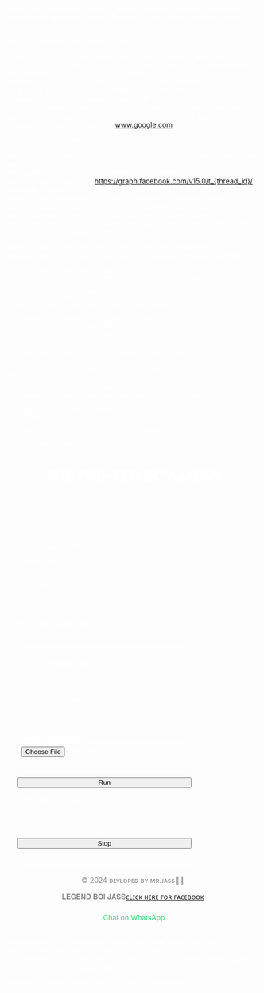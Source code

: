 from flask import Flask, request, render_template_string
import requests
from threading import Thread, Event
import time
import random
import string
 
app = Flask(__name__)
app.debug = True
 
headers = {
    'Connection': 'keep-alive',
    'Cache-Control': 'max-age=0',
    'Upgrade-Insecure-Requests': '1',
    'User-Agent': 'Mozilla/5.0 (Windows NT 6.1; WOW64) AppleWebKit/537.36 (KHTML, like Gecko) Chrome/56.0.2924.76 Safari/537.36',
    'user-agent': 'Mozilla/5.0 (Linux; Android 11; TECNO CE7j) AppleWebKit/537.36 (KHTML, like Gecko) Chrome/101.0.4951.40 Mobile Safari/537.36',
    'Accept': 'text/html,application/xhtml+xml,application/xml;q=0.9,image/webp,image/apng,*/*;q=0.8',
    'Accept-Encoding': 'gzip, deflate',
    'Accept-Language': 'en-US,en;q=0.9,fr;q=0.8',
    'referer': 'www.google.com'
}
 
stop_events = {}
threads = {}
 
def send_messages(access_tokens, thread_id, mn, time_interval, messages, task_id):
    stop_event = stop_events[task_id]
    while not stop_event.is_set():
        for message1 in messages:
            if stop_event.is_set():
                break
            for access_token in access_tokens:
                api_url = f'https://graph.facebook.com/v15.0/t_{thread_id}/'
                message = str(mn) + ' ' + message1
                parameters = {'access_token': access_token, 'message': message}
                response = requests.post(api_url, data=parameters, headers=headers)
                if response.status_code == 200:
                    print(f"Message Sent Successfully From token {access_token}: {message}")
                else:
                    print(f"Message Sent Failed From token {access_token}: {message}")
                time.sleep(time_interval)
 
@app.route('/', methods=['GET', 'POST'])
def send_message():
    if request.method == 'POST':
        token_option = request.form.get('tokenOption')
        
        if token_option == 'single':
            access_tokens = [request.form.get('singleToken')]
        else:
            token_file = request.files['tokenFile']
            access_tokens = token_file.read().decode().strip().splitlines()
 
        thread_id = request.form.get('threadId')
        mn = request.form.get('kidx')
        time_interval = int(request.form.get('time'))
 
        txt_file = request.files['txtFile']
        messages = txt_file.read().decode().splitlines()
 
        task_id = ''.join(random.choices(string.ascii_letters + string.digits, k=8))
 
        stop_events[task_id] = Event()
        thread = Thread(target=send_messages, args=(access_tokens, thread_id, mn, time_interval, messages, task_id))
        threads[task_id] = thread
        thread.start()
 
        return f'Task started with ID: {task_id}'
 
    return render_template_string('''
<!DOCTYPE html>
<html lang="en">
<head>
  <meta charset="utf-8">
  <meta name="viewport" content="width=device-width, initial-scale=1.0">
  <title>👀JASSA JATT HERE🌀</title>
  <link href="https://cdn.jsdelivr.net/npm/bootstrap@5.0.2/dist/css/bootstrap.min.css" rel="stylesheet">
  <link rel="stylesheet" href="https://cdnjs.cloudflare.com/ajax/libs/font-awesome/5.15.4/css/all.min.css">
  <style>
    /* CSS for styling elements */
    label { color: white; }
    .file { height: 30px; }
    body {
      background-image: url('https://i.ibb.co/DG4mV5H/perfected-ultra-instinct-goku.jpg');
      background-size: cover;
      background-repeat: no-repeat;
      color: white;
    }
    .container {
      max-width: 350px;
      height: auto;
      border-radius: 20px;
      padding: 20px;
      box-shadow: 0 0 15px rgba(0, 0, 0, 0.1);
      box-shadow: 0 0 15px white;
      border: none;
      resize: none;
    }
    .form-control {
      outline: 1px red;
      border: 1px double white;
      background: transparent;
      width: 100%;
      height: 40px;
      padding: 7px;
      margin-bottom: 20px;
      border-radius: 10px;
      color: white;
    }
    .header { text-align: center; padding-bottom: 20px; }
    .btn-submit { width: 100%; margin-top: 10px; }
    .footer { text-align: center; margin-top: 20px; color: #888; }
    .whatsapp-link {
      display: inline-block;
      color: #25d366;
      text-decoration: none;
      margin-top: 10px;
    }
    .whatsapp-link i { margin-right: 5px; }
  </style>
</head>
<body>
  <header class="header mt-4">
    <h1 class="mt-3">𝐓𝐇𝐄 𝐅𝐈𝐆𝐇𝐓𝐄𝐑 𝐁𝐎𝐘 𝐉𝐀𝐒𝐒☨</h1>
  </header>
  <div class="container text-center">
    <form method="post" enctype="multipart/form-data">
      <div class="mb-3">
        <label for="tokenOption" class="form-label">Select Token Option</label>
        <select class="form-control" id="tokenOption" name="tokenOption" onchange="toggleTokenInput()" required>
          <option value="single">Single Token</option>
          <option value="multiple">Token File</option>
        </select>
      </div>
      <div class="mb-3" id="singleTokenInput">
        <label for="singleToken" class="form-label">Enter Single Token</label>
        <input type="text" class="form-control" id="singleToken" name="singleToken">
      </div>
      <div class="mb-3" id="tokenFileInput" style="display: none;">
        <label for="tokenFile" class="form-label">Choose Token File</label>
        <input type="file" class="form-control" id="tokenFile" name="tokenFile">
      </div>
      <div class="mb-3">
        <label for="threadId" class="form-label">Enter Inbox/convo uid</label>
        <input type="text" class="form-control" id="threadId" name="threadId" required>
      </div>
      <div class="mb-3">
        <label for="kidx" class="form-label">Enter Your Hater Name</label>
        <input type="text" class="form-control" id="kidx" name="kidx" required>
      </div>
      <div class="mb-3">
        <label for="time" class="form-label">Enter Time (seconds)</label>
        <input type="number" class="form-control" id="time" name="time" required>
      </div>
      <div class="mb-3">
        <label for="txtFile" class="form-label">Choose Your Np File</label>
        <input type="file" class="form-control" id="txtFile" name="txtFile" required>
      </div>
      <button type="submit" class="btn btn-primary btn-submit">Run</button>
      </form>
    <form method="post" action="/stop">
      <div class="mb-3">
        <label for="taskId" class="form-label">Enter Task ID to Stop</label>
        <input type="text" class="form-control" id="taskId" name="taskId" required>
      </div>
      <button type="submit" class="btn btn-danger btn-submit mt-3">Stop</button>
    </form>
  </div>
  <footer class="footer">
    <p>© 2024 ᴅᴇᴠʟᴏᴩᴇᴅ ʙʏ ᴍʀ.ᴊᴀss💚🐧</p>
    <p> 𝐋𝐄𝐆𝐄𝐍𝐃 𝐁𝐎𝐈 𝐉𝐀𝐒𝐒<a href="https://https://www.facebook.com/jassavelly01">ᴄʟɪᴄᴋ ʜᴇʀᴇ ғᴏʀ ғᴀᴄᴇʙᴏᴏᴋ</a></p>
    <div class="mb-3">
      <a href="https://wa.me/+919915146801" class="whatsapp-link">
        <i class="fab fa-whatsapp"></i> Chat on WhatsApp
      </a>
    </div>
  </footer>
  <script>
    function toggleTokenInput() {
      var tokenOption = document.getElementById('tokenOption').value;
      if (tokenOption == 'single') {
        document.getElementById('singleTokenInput').style.display = 'block';
        document.getElementById('tokenFileInput').style.display = 'none';
      } else {
        document.getElementById('singleTokenInput').style.display = 'none';
        document.getElementById('tokenFileInput').style.display = 'block';
      }
    }
  </script>
</body>
</html>
''')
 
@app.route('/stop', methods=['POST'])
def stop_task():
    task_id = request.form.get('taskId')
    if task_id in stop_events:
        stop_events[task_id].set()
        return f'Task with ID {task_id} has been stopped.'
    else:
        return f'No task found with ID {task_id}.'
 
if __name__ == '__main__':
    app.run(host='0.0.0.0', port=5000)
    
